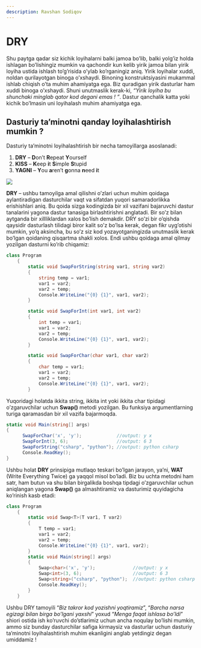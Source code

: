 ```yaml
---
description: Ravshan Sodiqov
---
```

# DRY

Shu paytga qadar siz kichik loyihalarni balki jamoa bo’lib, balki yolg’iz holda ishlagan bo’lishingiz mumkin va qachondir kun kelib  yirik jamoa bilan yirik loyiha ustida ishlash to’g’risida o’ylab ko’rganingiz aniq. Yirik loyihalar xuddi, noldan qurilayotgan binoga o’xshaydi. Binoning konstruktsiyasini  mukammal ishlab chiqish o’ta muhim ahamiyatga ega. Biz quradigan yirik dasturlar ham xuddi binoga o’xshaydi. Shuni unutmaslik kerak-ki, _“Yirik loyiha bu shunchaki minglab qator kod degani emas ! ”_. Dastur qanchalik katta yoki kichik bo’lmasin uni loyihalash muhim ahamiyatga ega. 

## Dasturiy ta’minotni qanday loyihalashtirish mumkin ?
Dasturiy ta’minotni loyihalashtirish bir necha tamoyillarga asoslanadi:
1.	**DRY** – **D**on’t **R**epeat **Y**ourself
2.	**KISS** – **K**eep **i**t **S**imple **S**tupid
3.	**YAGNI** – **Y**ou **a**ren’t **g**onna **n**eed  **i**t  

 ![](https://user-images.githubusercontent.com/91861166/147697616-07948c51-87d2-4af7-82da-b875bce07708.png)

**DRY** – ushbu tamoyilga amal qilishni o’zlari uchun muhim qoidaga aylantiradigan dasturchilar vaqt va sifatdan yuqori samaradorlikka erishishlari aniq. Bu qoida sizga kodingizda bir xil vazifani bajaruvchi dastur tanalarini yagona dastur tanasiga birlashtirishni anglatadi.  Bir so’z bilan aytganda bir xillliklardan xalos bo’lish demakdir. DRY so’zi bir o’qishda qaysidir dasturlash tilidagi biror kalit so’z bo’lsa kerak, degan fikr uyg’otishi mumkin, yo’q aksincha, bu so’z siz kod yozayotganingizda unutmaslik kerak bo’lgan qoidaning qisqartma shakli xolos. Endi ushbu qoidaga amal qilmay yozilgan dasturni ko’rib chiqamiz:  
```csharp
class Program
    {
        static void SwapForString(string var1, string var2)
        {
            string temp = var1;
            var1 = var2;
            var2 = temp;
            Console.WriteLine("{0} {1}", var1, var2);
        }

        static void SwapForInt(int var1, int var2)
        {
            int temp = var1;
            var1 = var2;
            var2 = temp;
            Console.WriteLine("{0} {1}", var1, var2);
        }

        static void SwapForChar(char var1, char var2)
        {
            char temp = var1;
            var1 = var2;
            var2 = temp;
            Console.WriteLine("{0} {1}", var1, var2);
        }
```
Yuqoridagi holatda ikkita string, ikkita int yoki ikkita char tipidagi o’zgaruvchilar uchun **Swap()** metodi yozilgan. Bu funksiya argumentlarning turiga qaramasdan bir xil vazifa bajarmoqda. 
```csharp
static void Main(string[] args)
{
      SwapForChar('x', 'y');             //output: y x
      SwapForInt(3, 6);                  //output: 6 3
      SwapForString("csharp", "python"); //output: python csharp
      Console.ReadKey();
}    
```
Ushbu holat **DRY** prinsipiga mutlaqo teskari bo’lgan jarayon, ya’ni,  **WAT** (Write Everything Twice) ga yaqqol misol bo’ladi.  Biz bu uchta metodni ham satr, ham butun va shu bilan birgalikda boshqa tipdagi o’zgaruvchilar uchun aniqlangan yagona **Swap()** ga almashtiramiz va dasturimiz quyidagicha ko’rinish kasb etadi:
```csharp
class Program
    {
        static void Swap<T>(T var1, T var2)
        {
            T temp = var1;
            var1 = var2;
            var2 = temp;
            Console.WriteLine("{0} {1}", var1, var2);
        }
        static void Main(string[] args)
        {
            Swap<char>('x', 'y');              //output: y x
            Swap<int>(3, 6);                   //output: 6 3
            Swap<string>("csharp", "python");  //output: python csharp
            Console.ReadKey();
        }     
    }
```
Ushbu  DRY tamoyili “_Biz takror kod yozishni yoqtiramiz_”, “_Barcha narsa egizagi bilan birga bo’lgani yaxshi_” yoxud “_Menga faqat ishlasa bo’ldi_” shiori ostida ish ko’ruvchi do’stlarimiz uchun ancha noqulay bo’lishi mumkin, ammo siz  bunday dasturchilar safiga kirmaysiz va dasturlar uchun dasturiy ta’minotni loyihalashtirish muhim ekanligini anglab yetdingiz degan umiddamiz !
